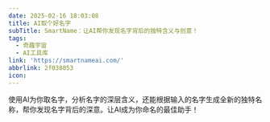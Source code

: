 ```yaml
---
date: 2025-02-16 18:03:08
title: AI取个好名字
subTitle: SmartName：让AI帮你发现名字背后的独特含义与创意！
tags:
  - 奇趣宇宙
  - AI工具库
link: 'https://smartnameai.com/'
abbrlink: 2f038053
icon:
---
```


使用AI为你取名字，分析名字的深层含义，还能根据输入的名字生成全新的独特名称，帮你发现名字背后的深意。让AI成为你命名的最佳助手！